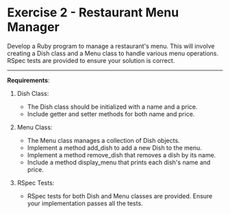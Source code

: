 # Exercise 2 - Restaurant Menu Manager

Develop a Ruby program to manage a restaurant's menu. This will involve creating a Dish class and a Menu class to handle various menu operations. RSpec tests are provided to ensure your solution is correct.

---

**Requirements**:

1. Dish Class:

   - The Dish class should be initialized with a name and a price.
   - Include getter and setter methods for both name and price.

2. Menu Class:

   - The Menu class manages a collection of Dish objects.
   - Implement a method add_dish to add a new Dish to the menu.
   - Implement a method remove_dish that removes a dish by its name.
   - Include a method display_menu that prints each dish's name and price.

3. RSpec Tests:
   - RSpec tests for both Dish and Menu classes are provided. Ensure your implementation passes all the tests.
